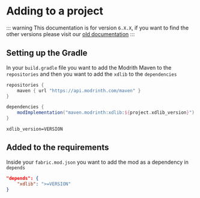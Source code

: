 ﻿# Adding to a project

::: warning
This documentation is for version `6.X.X`, if you want to find the other versions please visit
our [old documentation](https://xdpxi.gitbook.io/xdlib)
:::

## Setting up the Gradle

In your `build.gradle` file you want to add the Modrith Maven to the `repositories` and then you want to add the `xdlib`
to the `dependencies`

```groovy
repositories {
    maven { url "https://api.modrinth.com/maven" }
}

dependencies {
    modImplementation("maven.modrinth:xdlib:${project.xdlib_version}")
}
```

```properties
xdlib_version=VERSION
```

## Added to the requirements

Inside your `fabric.mod.json` you want to add the mod as a dependency in `depends`

```json
"depends": {
    "xdlib": ">=VERSION"
}
```